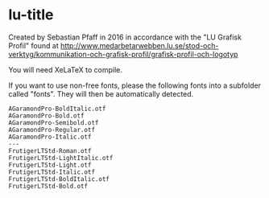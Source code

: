 # lu-title
Created by Sebastian Pfaff in 2016 in accordance with the "LU Grafisk Profil" found at
http://www.medarbetarwebben.lu.se/stod-och-verktyg/kommunikation-och-grafisk-profil/grafisk-profil-och-logotyp

You will need XeLaTeX to compile.

If you want to use non-free fonts, please the following fonts into a subfolder called "fonts". They will then be automatically detected.
```
AGaramondPro-BoldItalic.otf
AGaramondPro-Bold.otf
AGaramondPro-Semibold.otf
AGaramondPro-Regular.otf
AGaramondPro-Italic.otf
---
FrutigerLTStd-Roman.otf
FrutigerLTStd-LightItalic.otf
FrutigerLTStd-Light.otf
FrutigerLTStd-Italic.otf
FrutigerLTStd-BoldItalic.otf
FrutigerLTStd-Bold.otf
```
